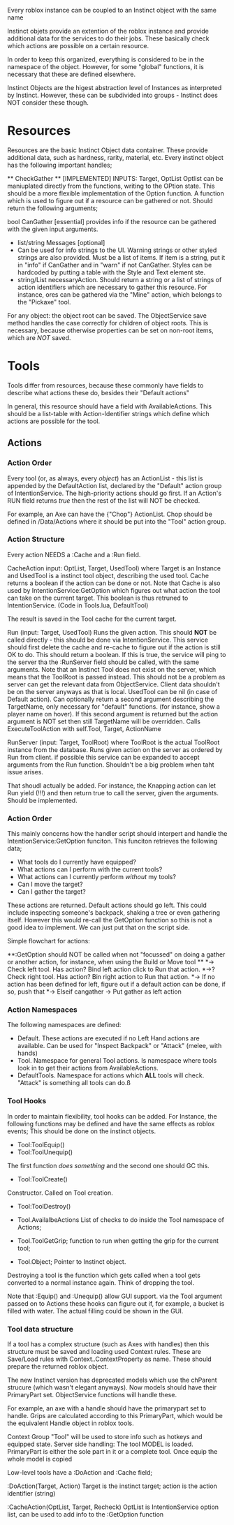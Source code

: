 Every roblox instance can be coupled to an Instinct object with the same name

Instinct objets provide an extention of the roblox instance and provide additional data for the services to do their jobs. These basically check which actions are possible on a certain resource.

In order to keep this organized, everything is considered to be in the namespace of the object. However, for some "global" functions, it is necessary that these are defined elsewhere.

Instinct Objects are the higest abstraction level of Instances as interpreted by Instinct. However, these can be subdivided into groups - Instinct does NOT consider these though.

Resources
==========

Resources are the basic Instinct Object data container. These provide additional data, such as hardness, rarity, material, etc. Every instinct object has the following important handles;

** CheckGather ** [IMPLEMENTED]
INPUTS: Target, OptList
Optlist can be maniuplated directly from the functions, writing to the OPtion state. This should be a more flexible implementation of the Option function.
A function which is used to figure out if a resource can be gathered or not. Should return the following arguments;

bool CanGather [essential] provides info if the resource can be gathered with the given input arguments.
*	list/string Messages [optional]
*	Can be used for info strings to the UI. Warning strings or other styled strings are also provided. Must be a list of items. If item is a string, put it in "info" if CanGather and in "warn" if not CanGather. Styles can be hardcoded by putting a table with the Style and Text element ste.
*	string/List necessaryAction. Should return a string or a list of strings of action identifiers which are necessary to gather this resource. For instance, ores can be gathered via the "Mine" action, which belongs to the "Pickaxe" tool.

For any object: the object root can be saved. The ObjectService save method handles the case correctly for children of object roots. This is necessary, because otherwise properties can be set on non-root items, which are *NOT* saved.

Tools 
=======

Tools differ from resources, because these commonly have fields to describe what actions these do, besides their "Default actions"

In general, this resource should have a field with AvailableActions. This should be a list-table with Action-Identifier strings which define which actions are possible for the tool.

Actions
------------

### Action Order

Every tool (or, as always, every *object*) has an ActionList - this list is appended by the DefaultAction list, declared by the "Default" action group of IntentionService. The high-priority actions should go first. If an Action's RUN field returns *true* then the rest of the list will NOT be checked.

For example, an Axe can have the {"Chop"} ActionList. Chop should be defined in /Data/Actions where it should be put into the "Tool" action group.

### Action Structure

Every action NEEDS a :Cache and a :Run field. 

CacheAction input: OptList, Target, UsedTool) where Target is an Instance and UsedTool is a instinct tool object, describing the used tool. Cache returns a boolean if the action can be done or not. Note that Cache is also used by IntentionService:GetOption which figures out what action the tool can take on the current target. This boolean is thus retruned to IntentionService. (Code in Tools.lua, DefaultTool)

The result is saved in the Tool cache for the current target.

Run (input: Target, UsedTool) Runs the given action. This should **NOT** be called directly - this should be done via IntentionService. This service should first delete the cache and re-cache to figure out if the action is still OK to do. This should return a boolean. If this is true, the service will ping to the server tha the :RunServer field should be called, with the same arguments. Note that an Instinct Tool does not exist on the server, which means that the ToolRoot is passed instead. This should not be a problem as server can get the relevant data from ObjectService. Client data shouldn't be on the server anyways as that is local. UsedTool can be nil (in case of Default action). Can optionally return a second argument describing the TargetName, only necessary for "default" functions. (for instance, show a player name on hover).
If this second argument is returned but the action argument is NOT set then still TargetName will be overridden.
Calls ExecuteToolAction with self.Tool, Target, ActionName

RunServer (input: Target, ToolRoot) where ToolRoot is the actual ToolRoot instance from the database. Runs given action on the server as ordered by Run from client. if possible this service can be expanded to accept arguments from the Run function. Shouldn't be a big problem when taht issue arises.

That shoudl actually be added. For instance, the Knapping action can let Run yield (!!!) and then return true to call the server, given the arguments. Should be implemented.


### Action Order

This mainly concerns how the handler script should interpert and handle the IntentionService:GetOption funciton. This funciton retrieves the following data;

*	What tools do I currently have equipped?
*	What actions can I perform with the current tools?
*	What actions can I currently perform *without* my tools? 
*	Can I move the target?
*	Can I gather the target?

These actions are returned. Default actions should go left. This could include inspecting someone's backpack, shaking a tree or even gathering itself. However this would re-call the GetOption function so this is not a good idea to implement. We can just put that on the script side.

Simple flowchart for actions:

**:GetOption should NOT be called when not "focussed" on doing a gather or another action, for instance, when using the Build or Move tool **
*-> Check left tool. Has action? Bind left action click to Run that action.
*->? Check right tool. Has action? Bin right action to Run that action.
*-> If no action has been defined for left, figure out if a default action can be done, if so, push that
*-> Elseif cangather -> Put gather as left action

### Action Namespaces
The following namespaces are defined:
* Default. These actions are executed if no Left Hand actions are available. Can be used for "Inspect Backpack" or "Attack" (melee, with hands)
* Tool. Namespace for general Tool actions. Is namespace where tools look in to get their actions from AvailableActions.
* DefaultTools. Namespace for actions which **ALL** tools will check. "Attack" is something all tools can do.ß

### Tool Hooks

In order to maintain flexibility, tool hooks can be added. For Instance, the following functions may be defined and have the same effects as roblox events;
This should be done on the instinct objects.

*	Tool:ToolEquip()
*	Tool:ToolUnequip() 

The first function *does something* and the second one should GC this. 

*	Tool:ToolCreate()

Constructor. Called on Tool creation.

*	Tool:ToolDestroy()

*	Tool.AvailalbeActions
	List of checks to do inside the Tool namespace of Actions;

*	Tool.ToolGetGrip;
	function to run when getting the grip for the current tool;

*	Tool.Object; Pointer to Instinct object.

Destroying a tool is the function which gets called when a tool gets converted to a normal instance again. Think of dropping the tool.

Note that :Equip() and :Unequip() allow GUI support. via the Tool argument passed on to Actions these hooks can figure out if, for example, a bucket is filled with water. The actual filling could be shown in the GUI.

### Tool data structure

If a tool has a complex structure (such as Axes with handles) then this structure must be saved and loading used Context rules. These are Save/Load rules with Context..ContextProperty as name. These should prepare the returned roblox object.

The new Instinct version has deprecated models which use the chParent strucure (which wasn't elegant anyways). Now models should have their PrimaryPart set. ObjectService functions will handle these.

For example, an axe with a handle should have the primarypart set to handle. Grips are calculated according to this PrimaryPart, which would be the equivalent Handle object in roblox tools. 

Context Group "Tool" will be used to store info such as hotkeys and equipped state.
Server side handling: The tool MODEL is loaded. PrimaryPart is either the sole part in it or a complete tool. Once equip the whole model is copied

Low-level tools have a :DoAction and :Cache field;

:DoAction(Target, Action)
Target is the instinct target; action is the action identifier (string)

:CacheAction(OptList, Target, Recheck)
OptList is IntentionService option list, can be used to add info to the :GetOption function

